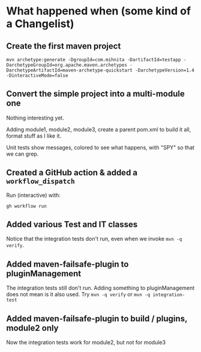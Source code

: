 # What happened when (some kind of a Changelist)

## Create the first maven project

```
mvn archetype:generate -DgroupId=com.mihnita -DartifactId=testapp -DarchetypeGroupId=org.apache.maven.archetypes -DarchetypeArtifactId=maven-archetype-quickstart -DarchetypeVersion=1.4 -DinteractiveMode=false
```

## Convert the simple project into a multi-module one

Nothing interesting yet.

Adding module1, module2, module3, create a parent pom.xml to build it all, format stuff as I like it.

Unit tests show messages, colored to see what happens, with "SPY" so that we can grep.

## Created a GitHub action & added a `workflow_dispatch`

Run (interactive) with:
```
gh workflow run
```

## Added various Test and IT classes

Notice that the integration tests don't run, even when we invoke `mvn -q verify`.

## Added maven-failsafe-plugin to pluginManagement

The integration tests still don't run.
Adding something to pluginManagement does not mean is it also used.
Try `mvn -q verify` or `mvn -q integration-test`

## Added maven-failsafe-plugin to build / plugins, module2 only

Now the integration tests work for module2, but not for module3
